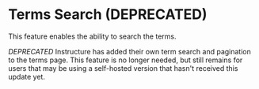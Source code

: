 # Terms Search (DEPRECATED)

This feature enables the ability to search the terms.

*DEPRECATED*
Instructure has added their own term search and pagination to the terms page. This feature is no longer needed, but still remains for users that may be using a self-hosted version that hasn't received this update yet.